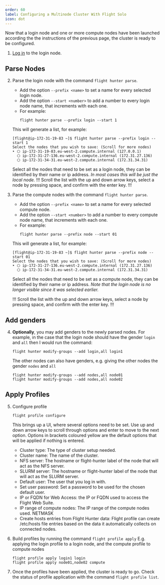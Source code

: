 ```yaml
---
order: 60
label: Configuring a Multinode Cluster With Flight Solo
icon: dot
---
```


Now that a login node and one or more compute nodes have been launched according the the instructions of the previous page, the cluster is ready to be configured.


1. [Log in](/general_environment_usage/cli_basics/logging_in/) to the login node.

## Parse Nodes

2. Parse the login node with the command `flight hunter parse`. 
    - Add the option `--prefix <name>` to set a name for every selected login node.
    - Add the option `--start <number>` to add a number to every login node name, that increments with each one.
    - For example:
        ```
        flight hunter parse --prefix login --start 1
        ```

    This will generate a list, for example:
    ```
    [flight@ip-172-31-19-83 ~]$ flight hunter parse --prefix login --start 1
    Select the nodes that you wish to save: (Scroll for more nodes)
    ‣ ⬡ ip-172-31-19-83.eu-west-2.compute.internal (127.0.0.1)
      ⬡ ip-172-31-27-136.eu-west-2.compute.internal (172.31.27.136)
      ⬡ ip-172-31-34-31.eu-west-2.compute.internal (172.31.34.31)
    ```
    Select all the nodes that need to be set as a login node, they can be identified by their name or ip address. *In most cases this will be just the local node.*
    !!!
    Scroll the list with the up and down arrow keys, select a node by pressing space, and confirm with the enter key.
    !!!


3. Parse the compute nodes with the command `flight hunter parse`.
    - Add the option `--prefix <name>` to set a name for every selected compute node.
    - Add the option `--start <number>` to add a number to every compute node name, that increments with each one.
    - For example:
        ```
        flight hunter parse --prefix node --start 01
        ```

    This will generate a list, for example:
    ```
    [flight@ip-172-31-19-83 ~]$ flight hunter parse --prefix node --start 01
    Select the nodes that you wish to save: (Scroll for more nodes)
    ‣ ⬡ ip-172-31-27-136.eu-west-2.compute.internal (172.31.27.136)
      ⬡ ip-172-31-34-31.eu-west-2.compute.internal (172.31.34.31)
    ```
    Select all the nodes that need to be set as a compute node, they can be identified by their name or ip address. *Note that the login node is no longer visible since it was selected earlier.*

    !!!
    Scroll the list with the up and down arrow keys, select a node by pressing space, and confirm with the enter key.
    !!!

## Add genders

4. **Optionally**, you may add genders to the newly parsed nodes. For example, in the case that the login node should have the gender `login` and `all` then I would run the command:
    ```
    flight hunter modify-groups --add login,all login1
    ```
    The other nodes can also have genders, e.g. giving the other nodes the gender `nodes` and `all`
    ```
    flight hunter modify-groups --add nodes,all node01
    flight hunter modify-groups --add nodes,all node02
    ```

## Apply Profiles

5. Configure profile

    ```
    flight profile configure
    ```
    This brings up a UI, where several options need to be set. Use up and down arrow keys to scroll through options and enter to move to the next option. Options in brackets coloured yellow are the default options that will be applied if nothing is entered.
    - Cluster type: The type of cluster setup needed.
    - Cluster name: The name of the cluster.
    - NFS server: The hostname or flight-hunter label of the node that will act as the NFS server.
    - SLURM server: The hostname or flight-hunter label of the node that will act as the SLURM server.
    - Default user: The user that you log in with.
    - Set user password: Set a password to be used for the chosen default user.
    - IP or FQDN for Web Access: the IP or FQDN used to access the Flight Web Suite.
    - IP range of compute nodes: The IP range of the compute nodes used. NETMASK
    - Create hosts entries from Flight Hunter data: Flight profile can create /etc/hosts file entries based on the data it automatically collects on connected nodes.
    
6. Build profiles by running the command `flight profile apply`
    E.g. applying the login profile to a login node, and the compute profile to compute nodes
    ```
    flight profile apply login1 login
    flight profile apply node01,node02 compute
    ```

7. Once the profiles have been applied, the cluster is ready to go. Check the status of profile application with the command `flight profile list`.


